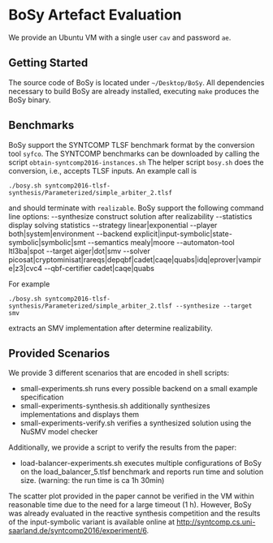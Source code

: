 # BoSy Artefact Evaluation

We provide an Ubuntu VM with a single user `cav` and password `ae`.


## Getting Started

The source code of BoSy is located under `~/Desktop/BoSy`.
All dependencies necessary to build BoSy are already installed, executing `make` produces the BoSy binary.


## Benchmarks

BoSy support the SYNTCOMP TLSF benchmark format by the conversion tool `syfco`.
The SYNTCOMP benchmarks can be downloaded by calling the script `obtain-syntcomp2016-instances.sh`
The helper script `bosy.sh` does the conversion, i.e., accepts TLSF inputs.
An example call is

    ./bosy.sh syntcomp2016-tlsf-synthesis/Parameterized/simple_arbiter_2.tlsf

and should terminate with `realizable`.
BoSy support the following command line options:
   --synthesize		construct solution after realizability
   --statistics		display solving statistics
   --strategy linear|exponential
   --player both|system|environment
   --backend explicit|input-symbolic|state-symbolic|symbolic|smt
   --semantics mealy|moore
   --automaton-tool ltl3ba|spot
   --target aiger|dot|smv
   --solver picosat|cryptominisat|rareqs|depqbf|cadet|caqe|quabs|idq|eprover|vampire|z3|cvc4
   --qbf-certifier cadet|caqe|quabs

For example

    ./bosy.sh syntcomp2016-tlsf-synthesis/Parameterized/simple_arbiter_2.tlsf --synthesize --target smv

extracts an SMV implementation after determine realizability.


## Provided Scenarios

We provide 3 different scenarios that are encoded in shell scripts:
* small-experiments.sh runs every possible backend on a small example specification
* small-experiments-synthesis.sh additionally synthesizes implementations and displays them
* small-experiments-verify.sh verifies a synthesized solution using the NuSMV model checker

Additionally, we provide a script to verify the results from the paper:
* load-balancer-experiments.sh executes multiple configurations of BoSy on the load_balancer_5.tlsf benchmark and reports run time and solution size. (warning: the run time is ca 1h 30min)

The scatter plot provided in the paper cannot be verified in the VM within reasonable time due to the need for a large timeout (1 h).
However, BoSy was already evaluated in the reactive synthesis competition and the results of the input-symbolic variant is available online at http://syntcomp.cs.uni-saarland.de/syntcomp2016/experiment/6.
